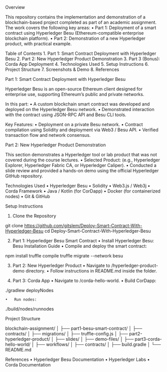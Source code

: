 Overview

This repository contains the implementation and demonstration of a blockchain-based project completed as part of an academic assignment. The work covers the following key areas:
	•	Part 1: Deployment of a smart contract using Hyperledger Besu (Ethereum-compatible enterprise blockchain platform).
	•	Part 2: Demonstration of a new Hyperledger product, with practical example.



Table of Contents
	1.	Part 1: Smart Contract Deployment with Hyperledger Besu
	2.	Part 2: New Hyperledger Product Demonstration
	3.	Part 3 (Bonus): Corda App Deployment
	4.	Technologies Used
	5.	Setup Instructions
	6.	Project Structure
	7.	Screenshots & Demo
	8.	References

Part 1: Smart Contract Deployment with Hyperledger Besu

Hyperledger Besu is an open-source Ethereum client designed for enterprise use, supporting Ethereum’s public and private networks.

In this part:
	•	A custom blockchain smart contract was developed and deployed on the Hyperledger Besu network.
	•	Demonstrated interaction with the contract using JSON-RPC API and Besu CLI tools.

Key Features:
	•	Deployment on a private Besu network.
	•	Contract compilation using Solidity and deployment via Web3 / Besu API.
	•	Verified transaction flow and network consensus.

Part 2: New Hyperledger Product Demonstration

This section demonstrates a Hyperledger tool or lab product that was not covered during the course lectures.
	•	Selected Product: (e.g., Hyperledger Explorer, Hyperledger Fabric CA, or Hyperledger Caliper).
	•	Conducted a slide review and provided a hands-on demo using the official Hyperledger GitHub repository.

Technologies Used
	•	Hyperledger Besu
	•	Solidity
	•	Web3.js / Web3j
	•	Corda Framework
	•	Java / Kotlin (for CorDapp)
	•	Docker (for containerized nodes)
	•	Git & GitHub


Setup Instructions

1. Clone the Repository

git clone https://github.com/gitslem/Deploy-Smart-Contract-With-Hyperledger-Besu
cd Deploy-Smart-Contract-With-Hyperledger-Besu

2. Part 1: Hyperledger Besu Smart Contract
	•	Install Hyperledger Besu: Besu Installation Guide
	•	Compile and deploy the smart contract:

npm install
truffle compile
truffle migrate --network besu

3. Part 2: New Hyperledger Product
	•	Navigate to /hyperledger-product-demo directory.
	•	Follow instructions in README.md inside the folder.

4. Part 3: Corda App
	•	Navigate to /corda-hello-world.
	•	Build CorDapp:

./gradlew deployNodes

	•	Run nodes:

./build/nodes/runnodes


Project Structure

blockchain-assignment/
│
├── part1-besu-smart-contract/
│   ├── contracts/
│   ├── migrations/
│   ├── truffle-config.js
│
├── part2-hyperledger-product/
│   ├── slides/
│   ├── demo-files/
│
├── part3-corda-hello-world/
│   ├── workflows/
│   ├── contracts/
│   ├── build.gradle
│
└── README.md


References
	•	Hyperledger Besu Documentation
	•	Hyperledger Labs
	•	Corda Documentation
